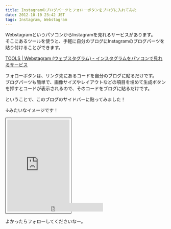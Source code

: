 ```yaml
---
title: Instagramのブログパーツとフォローボタンをブログに入れてみた
date: 2012-10-10 23:42 JST
tags: Instagram, Webstagram
---
```


WebstagramというパソコンからInstagramを見れるサービスがあります。  
そこにあるツールを使うと、手軽に自分のブログにInstagramのブログパーツを貼り付けることができます。

[TOOLS | Webstagram (ウェブスタグラム) - インスタグラムをパソコンで見れるサービス](http://web.stagram.com/tools/?lang=ja)

フォローボタンは、リンク先にあるコードを自分のブログに貼るだけです。  
ブログパーツも簡単で、画像サイズやレイアウトなどの項目を埋めて生成ボタンを押すとコードが表示されるので、そのコードをブログに貼るだけです。

ということで、このブログのサイドバーに貼ってみました！

&darr;みたいなイメージです！

<div style="padding:5px;border:1px solid #333333;width:195px;"><iframe allowtransparency="true" frameborder="0" scrolling="no" src="http://widget.stagram.com/in/yuuki_arc/?s=50&amp;w=3&amp;h=4&amp;b=1&amp;p=5" style="border:none;overflow:hidden;width:195px; height: 260px"></iframe><!-- Webstagram - web.stagram.com --><br />
  <iframe frameborder="0" src="http://widget.stagram.com/follow/yuuki_arc" style="height:27px;"></iframe>
</div>

よかったらフォローしてくださいなー。
